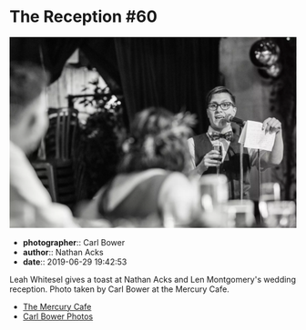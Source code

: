 # The Reception #60

![Leah Whitesel toasts Nathan Acks and Len Montgomery](assets/2019-06-29-set-3-the-reception-60.webp)

* **photographer**:: Carl Bower  
* **author**:: Nathan Acks  
* **date**:: 2019-06-29 19:42:53

Leah Whitesel gives a toast at Nathan Acks and Len Montgomery's wedding reception. Photo taken by Carl Bower at the Mercury Cafe.

* [The Mercury Cafe](http://mercurycafe.com)
* [Carl Bower Photos](https://carlbowerphotos.com)

